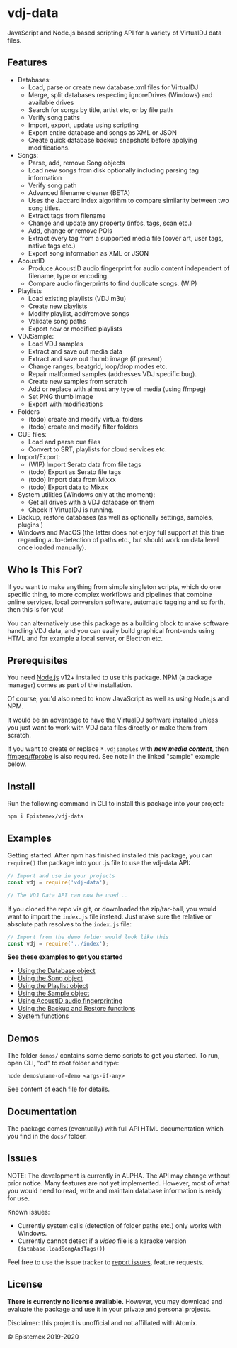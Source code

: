 vdj-data
========

JavaScript and Node.js based scripting API for a variety of VirtualDJ data files.

Features
--------

- Databases:
    - Load, parse or create new database.xml files for VirtualDJ
    - Merge, split databases respecting ignoreDrives (Windows) and available drives
    - Search for songs by title, artist etc, or by file path
    - Verify song paths
    - Import, export, update using scripting
    - Export entire database and songs as XML or JSON
    - Create quick database backup snapshots before applying modifications.
- Songs:
    - Parse, add, remove Song objects
    - Load new songs from disk optionally including parsing tag information
    - Verify song path
    - Advanced filename cleaner (BETA)
    - Uses the Jaccard index algorithm to compare similarity between two song titles.
    - Extract tags from filename
    - Change and update any property (infos, tags, scan etc.)
    - Add, change or remove POIs
    - Extract every tag from a supported media file (cover art, user tags, native tags etc.)
    - Export song information as XML or JSON
- AcoustID
    - Produce AcoustID audio fingerprint for audio content independent of filename, type or encoding.
    - Compare audio fingerprints to find duplicate songs.  (WIP)
- Playlists
    - Load existing playlists (VDJ m3u)
    - Create new playlists
    - Modify playlist, add/remove songs
    - Validate song paths
    - Export new or modified playlists
- VDJSample:
    - Load VDJ samples
    - Extract and save out media data
    - Extract and save out thumb image (if present)
    - Change ranges, beatgrid, loop/drop modes etc.
    - Repair malformed samples (addresses VDJ specific bug).
    - Create new samples from scratch
    - Add or replace with almost any type of media (using ffmpeg)
    - Set PNG thumb image
    - Export with modifications
- Folders
    - (todo) create and modify virtual folders
    - (todo) create and modify filter folders
- CUE files:
    - Load and parse cue files
    - Convert to SRT, playlists for cloud services etc.
- Import/Export:
    - (WIP) Import Serato data from file tags
    - (todo) Export as Serato file tags
    - (todo) Import data from Mixxx
    - (todo) Export data to Mixxx
- System utilities (Windows only at the moment):
    - Get all drives with a VDJ database on them
    - Check if VirtualDJ is running.
- Backup, restore databases (as well as optionally settings, samples, plugins ) 
- Windows and MacOS (the latter does not enjoy full support at this time regarding
auto-detection of paths etc., but should work on data level once loaded manually).

Who Is This For?
----------------

If you want to make anything from simple singleton scripts, which do one specific
thing, to more complex workflows and pipelines that combine online services, local
conversion software, automatic tagging and so forth, then this is for you!

You can alternatively use this package as a building block to make software
handling VDJ data, and you can easily build graphical front-ends using HTML and
for example a local server, or Electron etc.

Prerequisites
-------------

You need [Node.js](https://nodejs.org/en/) v12+ installed to use this package.
NPM (a package manager) comes as part of the installation.

Of course, you'd also need to know JavaScript as well as using Node.js and NPM.

It would be an advantage to have the VirtualDJ software installed unless you just
want to work with VDJ data files directly or make them from scratch.

If you want to create or replace `*.vdjsamples` with ***new media content***, then
[ffmpeg/ffprobe](https://ffmpeg.org/) is also required. See note in the linked
"sample" example below.

Install
-------

Run the following command in CLI to install this package into your project:

    npm i Epistemex/vdj-data

Examples
--------

Getting started. After npm has finished installed this package, you can
`require()` the package into your .js file to use the vdj-data API:

```javascript
// Import and use in your projects
const vdj = require('vdj-data');

// The VDJ Data API can now be used ..
````

If you cloned the repo via git, or downloaded the zip/tar-ball, you would want to
import the `index.js` file instead. Just make sure the relative or absolute path
resolves to the `index.js` file:

```javascript
// Import from the demo folder would look like this
const vdj = require('../index');
````

**See these examples to get you started**

- [Using the Database object](examples/EXAMPLES-DATABASE.md)
- [Using the Song object](examples/EXAMPLES-SONGS.md)
- [Using the Playlist object](examples/EXAMPLES-PLAYLISTS.md)
- [Using the Sample object](examples/EXAMPLES-SAMPLE.md)
- [Using AcoustID audio fingerprinting](examples/EXAMPLES-FINGERPRINTING.md)
- [Using the Backup and Restore functions](examples/EXAMPLES-BACKUP-RESTORE.md)
- [System functions](examples/EXAMPLES-SYSTEM.md)

Demos
-----

The folder `demos/` contains some demo scripts to get you started. To run, open CLI,
"cd" to root folder and type:

    node demos\name-of-demo <args-if-any>

See content of each file for details.

Documentation
-------------

The package comes (eventually) with full API HTML documentation which you find
in the `docs/` folder.

Issues
------

NOTE: The development is currently in ALPHA. The API may change without prior
notice. Many features are not yet implemented. However, most of what you would
need to read, write and maintain database information is ready for use.

Known issues:

- Currently system calls (detection of folder paths etc.) only works with Windows.
- Currently cannot detect if a _video_ file is a karaoke version (`database.loadSongAndTags()`)

Feel free to use the issue tracker to [report issues](https://github.com/Epistemex/vdj-data/issues),
feature requests.

License
-------

**There is currently no license available.** However, you may download and evaluate the
package and use it in your private and personal projects.

Disclaimer: this project is unofficial and not affiliated with Atomix.

© Epistemex 2019-2020
